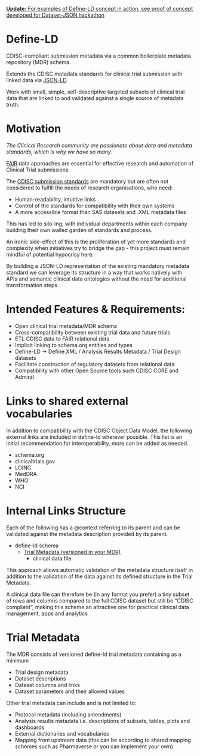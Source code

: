 [**Update:** For examples of Define-LD concept in action, see proof of concept developed for Dataset-JSON hackathon](https://github.com/TeMeta/Dataset-JSON_hackathon)

# Define-LD
CDISC-compliant submission metadata via a common boilerplate metadata repository (MDR) schema.

Extends the CDISC metadata standards for clinical trial submission with linked data via [JSON-LD](https://www.w3.org/TR/json-ld11/)

Work with small, simple, self-descriptive targeted subsets of clinical trial data that are linked to and validated against a single source of metadata truth.

# Motivation
_The Clinical Research community are passionate about data and metadata standards, which is why we have so many._

[FAIR](https://www.nature.com/articles/sdata201618) data approaches are essential for effective research and automation of Clinical Trial submissions.

The [CDISC submission standards](https://www.cdisc.org/standards) are mandatory but are often not considered to fulfill the needs of research organisations, who need:
* Human-readability, intuitive links
* Control of the standards for compatibility with their own systems
* A more accessible format than SAS datasets and .XML metadata files

This has led to silo-ing, with individual departments within each company building their own walled garden of standards and process.

An ironic side-effect of this is the proliferation of yet more standards and complexity when initiatives try to bridge the gap - this project must remain mindful of potential hypocrisy here.

By building a JSON-LD representation of the existing mandatory metadata standard we can leverage its structure in a way that works natively with APIs and semantic clinical data ontologies without the need for additional transformation steps.

# Intended Features & Requirements:

* Open clinical trial metadata/MDR schema
* Cross-compatibility between existing trial data and future trials
* ETL CDISC data to FAIR relational data
* Implicit linking to schema.org entities and types
* Define-LD -> Define.XML / Analysis Results Metadata / Trial Design datasets
* Facilitate construction of regulatory datasets from relational data
* Compatibility with other Open Source tools such CDISC CORE and Admiral

# Links to shared external vocabularies
In addition to compatibility with the CDISC Object Data Model, the following external links are included in define-ld wherever possible. This list is an initial recommendation for interoperability, more can be added as needed.

* schema.org
* clinicaltrials.gov
* LOINC
* MedDRA
* WHO
* NCI


# Internal Links Structure
Each of the following has a @context referring to its parent and can be validated against the metadata description provided by its parent.

- define-ld schema
  - [Trial Metadata (versioned in your MDR)](#trial-metadata)
    - clinical data file

This approach allows automatic validation of the metadata structure itself in addition to the validation of the data against its defined structure in the Trial Metadata.

A clinical data file can therefore be (in any format you prefer) a tiny subset of rows and columns compared to the full CDISC dataset but still be “CDISC compliant”, making this scheme an attractive one for practical clinical data management, apps and analytics

# Trial Metadata
The MDR consists of versioned define-ld trial metadata containing as a minimum
* Trial design metadata
* Dataset descriptions
* Dataset columns and links
* Dataset parameters and their allowed values

Other trial metadata can include and is not limited to:
* Protocol metadata (including amendments)
* Analysis results metadata i.e. descriptions of subsets, tables, plots and dashboards
* External dictionaries and vocabularies
* Mapping from upstream data (this can be according to shared mapping schemes such as Pharmaverse or you can implement your own)


